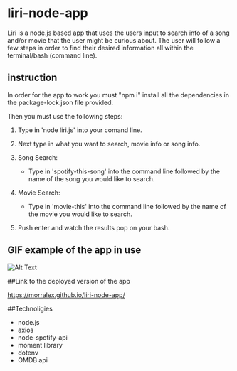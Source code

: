 # liri-node-app

Liri is a node.js based app that uses the users input to search info of a song and/or movie that the user might be curious about.
The user will follow a few steps in order to find their desired information all within the terminal/bash (command line).

## instruction

In order for the app to work you must "npm i" install all the dependencies in the package-lock.json file provided.

Then you must use the following steps:

1. Type in 'node liri.js' into your comand line.

2. Next type in what you want to search, movie info or song info.

3. Song Search:
    * Type in 'spotify-this-song' into the command line followed by the name of the song you would like to search.

4. Movie Search:
    * Type in 'movie-this' into the command line followed by the name of the movie you would like to search.

5. Push enter and watch the results pop on your bash.

## GIF example of the app in use

![Alt Text](https://media.giphy.com/media/cIsjX7WYW5SnB50yAc/giphy.gif)

##Link to the deployed version of the app

https://morralex.github.io/liri-node-app/

##Technoligies

* node.js
* axios
* node-spotify-api
* moment library
* dotenv
* OMDB api


